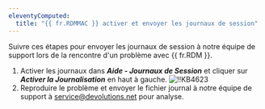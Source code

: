 ```yaml
---
eleventyComputed:
  title: "{{ fr.RDMMAC }} activer et envoyer les journaux de session"
---
```

Suivre ces étapes pour envoyer les journaux de session à notre équipe de support lors de la rencontre d'un problème avec {{ fr.RDM }}.

1. Activer les journaux dans ***Aide - Journaux de Session*** et cliquer sur ***Activer la Journalisation*** en haut à gauche.
![!!KB4623](https://cdnweb.devolutions.net/docs/docs_en_kb_KB4623.png)
1. Reproduire le problème et envoyer le fichier journal à notre équipe de support à [service@devolutions.net](mailto:service@devolutions.net) pour analyse.